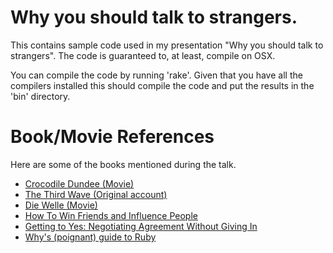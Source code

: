 # Why you should talk to strangers.

This contains sample code used in my presentation "Why you should talk to strangers". The code is guaranteed to, at least, compile on OSX.

You can compile the code by running 'rake'. Given that you have all the compilers installed this should compile the code and put the results in the 'bin' directory.

# Book/Movie References

Here are some of the books mentioned during the talk.

* [Crocodile Dundee (Movie)](http://www.imdb.com/title/tt0092493)
* [The Third Wave (Original account)](http://libcom.org/history/the-third-wave-1967-account-ron-jones)
* [Die Welle (Movie)](http://www.imdb.com/title/tt1063669)
* [How To Win Friends and Influence People](http://www.amazon.com/How-Win-Friends-Influence-People/dp/1439167346)
* [Getting to Yes: Negotiating Agreement Without Giving In](http://www.amazon.com/Getting-Yes-Negotiating-Agreement-Without/dp/0143118757)
* [Why's (poignant) guide to Ruby](http://mislav.uniqpath.com/poignant-guide)

